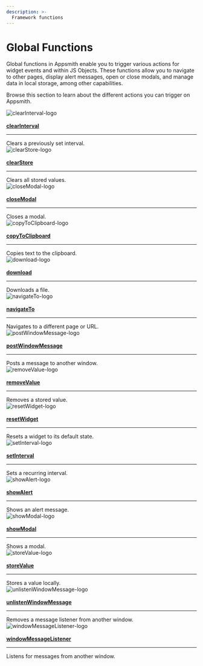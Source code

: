 ```yaml
---
description: >-
  Framework functions
---
```


# Global Functions

Global functions in Appsmith enable you to trigger various actions for widget events and within JS Objects. These functions allow you to navigate to other pages, display alert messages, open or close modals, and manage data in local storage, among other capabilities.

Browse this section to learn about the different actions you can trigger on Appsmith.


<div className="containerGrid">
    <!-- First Row -->
    <div className="containerColumnSampleApp columnGrid column-one" style={{padding: '20px'}}>
        <div className="containerCol">
            <img className="containerImage" src="/img/close.png" alt="clearInterval-logo"/>
        </div> <br/>
        <div className="containerCol">
            <a href="/reference/appsmith-framework/widget-actions/clear-interval"><strong>clearInterval</strong></a>
        </div> <hr/>
        <div className="containerDescription">Clears a previously set interval.</div>
        <div className="containerTutorialLink"></div>
    </div>
    <div className="containerColumnSampleApp columnGrid column-one" style={{padding: '20px'}}>
        <div className="containerCol">
            <img className="containerImage" src="/img/clear.png" alt="clearStore-logo"/>
        </div> <br/>
        <div className="containerCol">
            <a href="/reference/appsmith-framework/widget-actions/clear-store"><strong>clearStore</strong></a>
        </div> <hr/>
        <div className="containerDescription">Clears all stored values.</div>
        <div className="containerTutorialLink"></div>
    </div>
    <div className="containerColumnSampleApp columnGrid column-one" style={{padding: '20px'}}>
        <div className="containerCol">
            <img className="containerImage" src="/img/close-window.png" alt="closeModal-logo"/>
        </div> <br/>
        <div className="containerCol">
            <a href="/reference/appsmith-framework/widget-actions/close-modal"><strong>closeModal</strong></a>
        </div> <hr/>
        <div className="containerDescription">Closes a modal.</div>
        <div className="containerTutorialLink"></div>
    </div>
 </div>
   <div className="containerGrid">
    <div className="containerColumnSampleApp columnGrid column-one" style={{padding: '20px'}}>
        <div className="containerCol">
            <img className="containerImage" src="/img/todo-icon.png" alt="copyToClipboard-logo"/>
        </div> <br/>
        <div className="containerCol">
            <a href="/reference/appsmith-framework/widget-actions/copy-to-clipboard"><strong>copyToClipboard</strong></a>
        </div> <hr/>
        <div className="containerDescription">Copies text to the clipboard.</div>
        <div className="containerTutorialLink"></div>
    </div>
    <div className="containerColumnSampleApp columnGrid column-one" style={{padding: '20px'}}>
        <div className="containerCol">
            <img className="containerImage" src="/img/download-to-storage-drive.png" alt="download-logo"/>
        </div> <br/>
        <div className="containerCol">
            <a href="/reference/appsmith-framework/widget-actions/download"><strong>download</strong></a>
        </div> <hr/>
        <div className="containerDescription">Downloads a file.</div>
        <div className="containerTutorialLink"></div>
    </div>
    <div className="containerColumnSampleApp columnGrid column-one" style={{padding: '20px'}}>
        <div className="containerCol">
            <img className="containerImage" src="/img/navigation-64.png" alt="navigateTo-logo"/>
        </div> <br/>
        <div className="containerCol">
            <a href="/reference/appsmith-framework/widget-actions/navigate-to"><strong>navigateTo</strong></a>
        </div> <hr/>
        <div className="containerDescription">Navigates to a different page or URL.</div>
        <div className="containerTutorialLink"></div>
    </div>
     </div>
   <div className="containerGrid">
    <div className="containerColumnSampleApp columnGrid column-one" style={{padding: '20px'}}>
        <div className="containerCol">
            <img className="containerImage" src="/img/window-64.png" alt="postWindowMessage-logo"/>
        </div> <br/>
        <div className="containerCol">
            <a href="/reference/appsmith-framework/widget-actions/post-message"><strong>postWindowMessage</strong></a>
        </div> <hr/>
        <div className="containerDescription">Posts a message to another window.</div>
        <div className="containerTutorialLink"></div>
    </div>
    <div className="containerColumnSampleApp columnGrid column-one" style={{padding: '20px'}}>
        <div className="containerCol">
            <img className="containerImage" src="/img/remove-file.png" alt="removeValue-logo"/>
        </div> <br/>
        <div className="containerCol">
            <a href="/reference/appsmith-framework/widget-actions/remove-value"><strong>removeValue</strong></a>
        </div> <hr/>
        <div className="containerDescription">Removes a stored value.</div>
        <div className="containerTutorialLink"></div>
    </div>
    <div className="containerColumnSampleApp columnGrid column-one" style={{padding: '20px'}}>
        <div className="containerCol">
            <img className="containerImage" src="/img/circular.png" alt="resetWidget-logo"/>
        </div> <br/>
        <div className="containerCol">
            <a href="/reference/appsmith-framework/widget-actions/reset-widget"><strong>resetWidget</strong></a>
        </div> <hr/>
        <div className="containerDescription">Resets a widget to its default state.</div>
        <div className="containerTutorialLink"></div>
    </div>
     </div>
   <div className="containerGrid">
    <div className="containerColumnSampleApp columnGrid column-one" style={{padding: '20px'}}>
        <div className="containerCol">
            <img className="containerImage" src="/img/interval.png" alt="setInterval-logo"/>
        </div> <br/>
        <div className="containerCol">
            <a href="/reference/appsmith-framework/widget-actions/intervals-time-events"><strong>setInterval</strong></a>
        </div> <hr/>
        <div className="containerDescription">Sets a recurring interval.</div>
        <div className="containerTutorialLink"></div>
    </div>
    <div className="containerColumnSampleApp columnGrid column-one" style={{padding: '20px'}}>
        <div className="containerCol">
            <img className="containerImage" src="/img/bell-64.png" alt="showAlert-logo"/>
        </div> <br/>
        <div className="containerCol">
            <a href="/reference/appsmith-framework/widget-actions/show-alert"><strong>showAlert</strong></a>
        </div> <hr/>
        <div className="containerDescription">Shows an alert message.</div>
        <div className="containerTutorialLink"></div>
    </div>
    <div className="containerColumnSampleApp columnGrid column-one" style={{padding: '20px'}}>
        <div className="containerCol">
            <img className="containerImage" src="/img/window.png" alt="showModal-logo"/>
        </div> <br/>
        <div className="containerCol">
            <a href="/reference/appsmith-framework/widget-actions/show-modal"><strong>showModal</strong></a>
        </div> <hr/>
        <div className="containerDescription">Shows a modal.</div>
        <div className="containerTutorialLink"></div>
    </div>
     </div>
   <div className="containerGrid">
    <div className="containerColumnSampleApp columnGrid column-one" style={{padding: '20px'}}>
        <div className="containerCol">
            <img className="containerImage" src="/img/floppy-disk.png" alt="storeValue-logo"/>
        </div> <br/>
        <div className="containerCol">
            <a href="/reference/appsmith-framework/widget-actions/store-value"><strong>storeValue</strong></a>
        </div> <hr/>
        <div className="containerDescription">Stores a value locally.</div>
        <div className="containerTutorialLink"></div>
    </div>
    <div className="containerColumnSampleApp columnGrid column-one" style={{padding: '20px'}}>
        <div className="containerCol">
            <img className="containerImage" src="/img/delete.png" alt="unlistenWindowMessage-logo"/>
        </div> <br/>
        <div className="containerCol">
            <a href="/reference/appsmith-framework/widget-actions/unlisten-window-message"><strong>unlistenWindowMessage</strong></a>
        </div> <hr/>
        <div className="containerDescription">Removes a message listener from another window.</div>
        <div className="containerTutorialLink"></div>
    </div>
    <div className="containerColumnSampleApp columnGrid column-one" style={{padding: '20px'}}>
        <div className="containerCol">
            <img className="containerImage" src="/img/pop-up.png" alt="windowMessageListener-logo"/>
        </div> <br/>
        <div className="containerCol">
            <a href="/reference/appsmith-framework/widget-actions/window-message-listener"><strong>windowMessageListener</strong></a>
        </div> <hr/>
        <div className="containerDescription">Listens for messages from another window.</div>
        <div className="containerTutorialLink"></div>
    </div>
</div>
